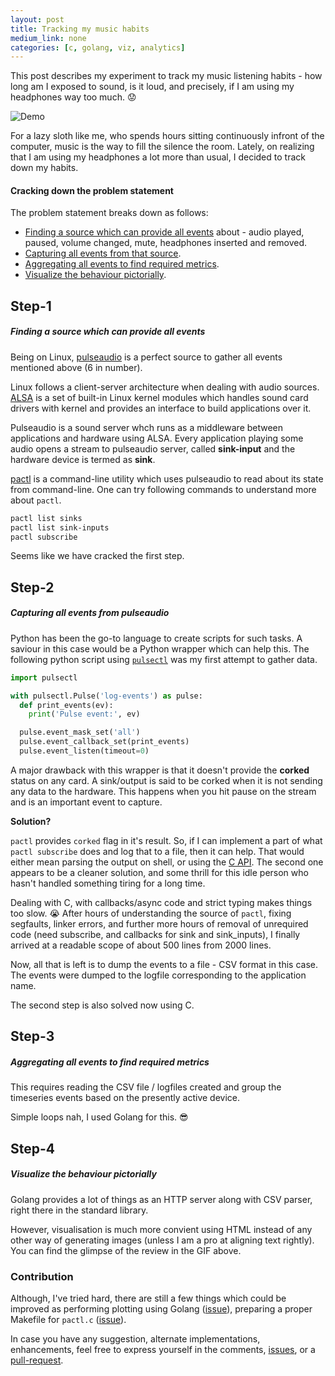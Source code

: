 ```yaml
---
layout: post
title: Tracking my music habits
medium_link: none
categories: [c, golang, viz, analytics]
---
```


This post describes my experiment to track my music listening habits - how long am I exposed to sound, is it loud, and precisely, if I am using my headphones way too much. :worried:

![Demo](https://raw.githubusercontent.com/himanshub16/music-habits/master/preview.gif)

For a lazy sloth like me, who spends hours sitting continuously infront of the computer, music is the way to fill the silence the room.
Lately, on realizing that I am using my headphones a lot more than usual, I decided to track down my habits.

#### Cracking down the problem statement
The problem statement breaks down as follows:
* [Finding a source which can provide all events](#step-1) about - audio played, paused, volume changed, mute, headphones inserted and removed.
* [Capturing all events from that source](#step-2).
* [Aggregating all events to find required metrics](#step-3).
* [Visualize the behaviour pictorially](#step-4).


## Step-1
##### Finding a source which can provide all events

Being on Linux, [pulseaudio](https://wiki.archlinux.org/index.php/PulseAudio) is a perfect source to gather all events mentioned above (6 in number).

Linux follows a client-server architecture when dealing with audio sources. [ALSA](https://wiki.archlinux.org/index.php/Advanced_Linux_Sound_Architecture) is a set of built-in Linux kernel modules which handles sound card drivers with kernel and provides an interface to build applications over it.

Pulseaudio is a sound server whch runs as a middleware between applications and hardware using ALSA. Every application playing some audio opens a stream to pulseaudio server, called **sink-input** and the hardware device is termed as **sink**.

[pactl](https://linux.die.net/man/1/pactl) is a command-line utility which uses pulseaudio to read about its state from command-line. One can try following commands to understand more about `pactl`.
```bash
pactl list sinks
pactl list sink-inputs
pactl subscribe
```

Seems like we have cracked the first step.

## Step-2
##### Capturing all events from pulseaudio
Python has been the go-to language to create scripts for such tasks. A saviour in this case would be a Python wrapper which can help this.
The following python script using [`pulsectl`](https://pypi.org/project/pulsectl/) was my first attempt to gather data.

```python
import pulsectl

with pulsectl.Pulse('log-events') as pulse:
  def print_events(ev):
    print('Pulse event:', ev)

  pulse.event_mask_set('all')
  pulse.event_callback_set(print_events)
  pulse.event_listen(timeout=0)
```

A major drawback with this wrapper is that it doesn't provide the **corked** status on any card. A sink/output is said to be corked when it is not sending any data to the hardware. This happens when you hit pause on the stream and is an important event to capture.

**Solution?**

`pactl` provides `corked` flag in it's result. So, if I can implement a part of what `pactl subscribe` does and log that to a file, then it can help. That would either mean parsing the output on shell, or using the [C API](https://www.freedesktop.org/wiki/Software/PulseAudio/Documentation/).
The second one appears to be a cleaner solution, and some thrill for this idle person who hasn't handled something tiring for a long time.

Dealing with C, with callbacks/async code and strict typing makes things too slow. :sob: After hours of understanding the source of `pactl`, fixing segfaults, linker errors, and further more hours of removal of unrequired code (need subscribe, and callbacks for sink and sink_inputs), I finally arrived at a readable scope of about 500 lines from 2000 lines.

Now, all that is left is to dump the events to a file - CSV format in this case. The events were dumped to the logfile corresponding to the application name.

The second step is also solved now using C.

## Step-3
##### Aggregating all events to find required metrics
This requires reading the CSV file / logfiles created and group the timeseries events based on the presently active device.

Simple loops nah, I used Golang for this. :sunglasses:

## Step-4
##### Visualize the behaviour pictorially
Golang provides a lot of things as an HTTP server along with CSV parser, right there in the standard library.

However, visualisation is much more convient using HTML instead of any other way of generating images (unless I am a pro at aligning text rightly).
You can find the glimpse of the review in the GIF above.


### Contribution
Although, I've tried hard, there are still a few things which could be improved as performing plotting using Golang ([issue](https://github.com/himanshub16/music-habits/issues/1)), preparing a proper Makefile for `pactl.c` ([issue](https://github.com/himanshub16/music-habits/issues/2)).

In case you have any suggestion, alternate implementations, enhancements, feel free to express yourself in the comments, [issues](https://github.com/himanshub16/music-habits/issues/), or a [pull-request](https://github.com/himanshub16/music-habits/pulls/).
